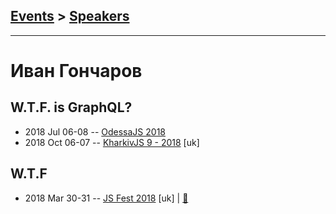 ## [Events](../README.md) > [Speakers](../speakers.md)
---

# Иван Гончаров

## W.T.F. is GraphQL?
- 2018 Jul 06-08 -- [OdessaJS 2018](https://youtu.be/XkTPAY2gsNo)    
- 2018 Oct 06-07 -- [KharkivJS 9 - 2018](https://www.youtube.com/watch?v=GMFPu5Ee9Zs) [uk]   
## W.T.F
- 2018 Mar 30-31 -- [JS Fest 2018](https://www.youtube.com/watch?v=0iOe78F-2S0) [uk] | [:notebook:](https://www.slideshare.net/JSFestUA/js-fest-2018-wtf-is-graphql)  
